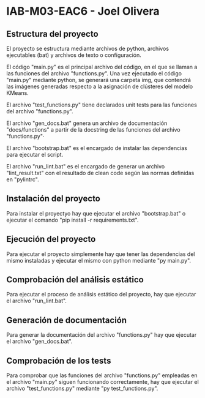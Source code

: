 # IAB-M03-EAC6 - Joel Olivera

## Estructura del proyecto

El proyecto se estructura mediante archivos de python, archivos ejecutables (bat) y archivos de texto o configuración.

El código "main.py" es el principal archivo del código, en el que se llaman a las funciones del archivo "functions.py".
Una vez ejecutado el código "main.py" mediante python, se generará una carpeta img, que contendrá las imágenes generadas respecto a la asignación de clústeres del modelo KMeans.

El archivo "test_functions.py" tiene declarados unit tests para las funciones del archivo "functions.py".

El archivo "gen_docs.bat" genera un archivo de documentación "docs/functions" a partir de la docstring de las funciones del archivo "functions.py"·

El archivo "bootstrap.bat" es el encargado de instalar las dependencias para ejecutar el script.

El archivo "run_lint.bat" es el encargado de generar un archivo "lint_result.txt" con el resultado de clean code según las normas definidas en "pylintrc".

## Instalación del proyecto

Para instalar el proyectyo hay que ejecutar el archivo "bootstrap.bat" o ejecutar el comando "pip install -r requirements.txt".

## Ejecución del proyecto

Para ejecutar el proyecto simplemente hay que tener las dependencias del mismo instaladas y ejecutar el mismo con python mediante "py main.py".

## Comprobación del análisis estático

Para ejecutar el proceso de análisis estático del proyecto, hay que ejecutar el archivo "run_lint.bat".

## Generación de documentación

Para generar la documentación del archivo "functions.py" hay que ejecutar el archivo "gen_docs.bat".

## Comprobación de los tests

Para comprobar que las funciones del archivo "functions.py" empleadas en el archivo "main.py" siguen funcionando correctamente, hay que ejecutar el archivo "test_functions.py" mediante "py test_functions.py".
